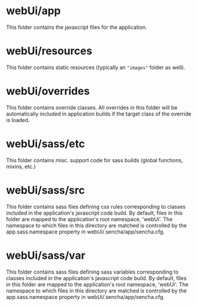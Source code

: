 # webUi/app

This folder contains the javascript files for the application.

# webUi/resources

This folder contains static resources (typically an `"images"` folder as well).

# webUi/overrides

This folder contains override classes. All overrides in this folder will be 
automatically included in application builds if the target class of the override
is loaded.

# webUi/sass/etc

This folder contains misc. support code for sass builds (global functions, 
mixins, etc.)

# webUi/sass/src

This folder contains sass files defining css rules corresponding to classes
included in the application's javascript code build.  By default, files in this 
folder are mapped to the application's root namespace, 'webUi'. The
namespace to which files in this directory are matched is controlled by the
app.sass.namespace property in webUi/.sencha/app/sencha.cfg. 

# webUi/sass/var

This folder contains sass files defining sass variables corresponding to classes
included in the application's javascript code build.  By default, files in this 
folder are mapped to the application's root namespace, 'webUi'. The
namespace to which files in this directory are matched is controlled by the
app.sass.namespace property in webUi/.sencha/app/sencha.cfg. 
